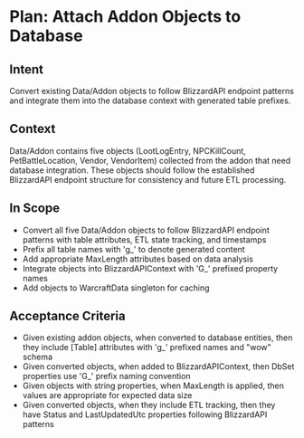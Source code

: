 # Plan: Attach Addon Objects to Database

## Intent  
Convert existing Data/Addon objects to follow BlizzardAPI endpoint patterns and integrate them into the database context with generated table prefixes.

## Context  
Data/Addon contains five objects (LootLogEntry, NPCKillCount, PetBattleLocation, Vendor, VendorItem) collected from the addon that need database integration. These objects should follow the established BlizzardAPI endpoint structure for consistency and future ETL processing.

## In Scope  
- Convert all five Data/Addon objects to follow BlizzardAPI endpoint patterns with table attributes, ETL state tracking, and timestamps
- Prefix all table names with 'g_' to denote generated content  
- Add appropriate MaxLength attributes based on data analysis
- Integrate objects into BlizzardAPIContext with 'G_' prefixed property names
- Add objects to WarcraftData singleton for caching

## Acceptance Criteria  
- Given existing addon objects, when converted to database entities, then they include [Table] attributes with 'g_' prefixed names and "wow" schema
- Given converted objects, when added to BlizzardAPIContext, then DbSet properties use 'G_' prefix naming convention
- Given objects with string properties, when MaxLength is applied, then values are appropriate for expected data size
- Given converted objects, when they include ETL tracking, then they have Status and LastUpdatedUtc properties following BlizzardAPI patterns